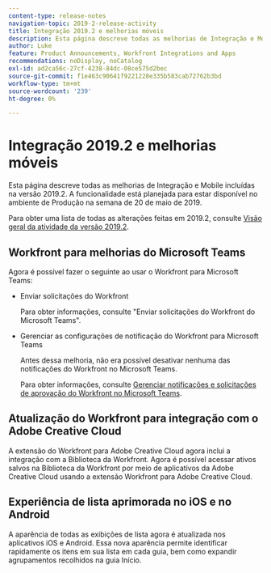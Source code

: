 ```yaml
---
content-type: release-notes
navigation-topic: 2019-2-release-activity
title: Integração 2019.2 e melhorias móveis
description: Esta página descreve todas as melhorias de Integração e Mobile incluídas na versão 2019.2. A funcionalidade está planejada para estar disponível no ambiente de Produção na semana de 20 de maio de 2019.
author: Luke
feature: Product Announcements, Workfront Integrations and Apps
recommendations: noDisplay, noCatalog
exl-id: ad2ca56c-27cf-4238-84dc-08ce575d2bec
source-git-commit: f1e463c90641f9221228e335b583cab72762b3bd
workflow-type: tm+mt
source-wordcount: '239'
ht-degree: 0%

---
```


# Integração 2019.2 e melhorias móveis

Esta página descreve todas as melhorias de Integração e Mobile incluídas na versão 2019.2. A funcionalidade está planejada para estar disponível no ambiente de Produção na semana de 20 de maio de 2019.

Para obter uma lista de todas as alterações feitas em 2019.2, consulte [Visão geral da atividade da versão 2019.2](../../../../product-announcements/product-releases/quarterly-release-archive/2019.2-release-activity/2019-2-release-activity-overview.md).

## Workfront para melhorias do Microsoft Teams

Agora é possível fazer o seguinte ao usar o Workfront para Microsoft Teams:

* Enviar solicitações do Workfront

  Para obter informações, consulte &quot;Enviar solicitações do Workfront do Microsoft Teams&quot;.

* Gerenciar as configurações de notificação do Workfront para Microsoft Teams

  Antes dessa melhoria, não era possível desativar nenhuma das notificações do Workfront no Microsoft Teams.

  Para obter informações, consulte [Gerenciar notificações e solicitações de aprovação do Workfront no Microsoft Teams](../../../../workfront-integrations-and-apps/using-workfront-with-microsoft-teams/manage-wf-notifications-approval-requests-ms-teams.md).

## Atualização do Workfront para integração com o Adobe Creative Cloud

A extensão do Workfront para Adobe Creative Cloud agora inclui a integração com a Biblioteca da Workfront. Agora é possível acessar ativos salvos na Biblioteca da Workfront por meio de aplicativos da Adobe Creative Cloud usando a extensão Workfront para Adobe Creative Cloud.

## Experiência de lista aprimorada no iOS e no Android

A aparência de todas as exibições de lista agora é atualizada nos aplicativos iOS e Android. Essa nova aparência permite identificar rapidamente os itens em sua lista em cada guia, bem como expandir agrupamentos recolhidos na guia Início.


